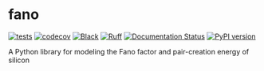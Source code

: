 # fano

[![tests](https://github.com/sun-data/fano/actions/workflows/tests.yml/badge.svg)](https://github.com/sun-data/fano/actions/workflows/tests.yml)
[![codecov](https://codecov.io/gh/sun-data/fano/graph/badge.svg?token=tBcex8q72g)](https://codecov.io/gh/sun-data/fano)
[![Black](https://github.com/sun-data/fano/actions/workflows/black.yml/badge.svg)](https://github.com/sun-data/fano/actions/workflows/black.yml)
[![Ruff](https://github.com/sun-data/fano/actions/workflows/ruff.yml/badge.svg)](https://github.com/sun-data/fano/actions/workflows/ruff.yml)
[![Documentation Status](https://readthedocs.org/projects/fano/badge/?version=latest)](https://fano.readthedocs.io/en/latest/?badge=latest)
[![PyPI version](https://badge.fury.io/py/fano.svg)](https://badge.fury.io/py/fano)

A Python library for modeling the Fano factor and pair-creation energy of silicon
